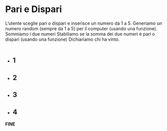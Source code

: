 # Pari e Dispari

L’utente sceglie pari o dispari e inserisce un numero da 1 a 5.
Generiamo un numero random (sempre da 1 a 5) per il computer (usando una funzione).
Sommiamo i due numeri
Stabiliamo se la somma dei due numeri è pari o dispari (usando una funzione)
Dichiariamo chi ha vinto.
<br>
<br>

- **1**
  - 
- **2**
  - 
- **3**
  - 
- **4**
  - 
**FINE** 
